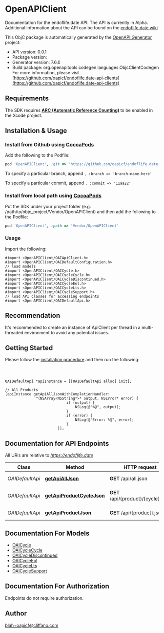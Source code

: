 # OpenAPIClient

Documentation for the endoflife.date API. The API is currently in Alpha. Additional information about the API can be found on the [endoflife.date wiki](https://github.com/endoflife-date/endoflife.date/wiki)

This ObjC package is automatically generated by the [OpenAPI Generator](https://openapi-generator.tech) project:

- API version: 0.0.1
- Package version: 
- Generator version: 7.6.0
- Build package: org.openapitools.codegen.languages.ObjcClientCodegen
For more information, please visit [https://github.com/oapicf/endoflife.date-api-clients](https://github.com/oapicf/endoflife.date-api-clients)

## Requirements

The SDK requires [**ARC (Automatic Reference Counting)**](http://stackoverflow.com/questions/7778356/how-to-enable-disable-automatic-reference-counting) to be enabled in the Xcode project.

## Installation & Usage
### Install from Github using [CocoaPods](https://cocoapods.org/)

Add the following to the Podfile:

```ruby
pod 'OpenAPIClient', :git => 'https://github.com/oapicf/endoflife.date-api-clients.git'
```

To specify a particular branch, append `, :branch => 'branch-name-here'`

To specify a particular commit, append `, :commit => '11aa22'`

### Install from local path using [CocoaPods](https://cocoapods.org/)

Put the SDK under your project folder (e.g. /path/to/objc_project/Vendor/OpenAPIClient) and then add the following to the Podfile:

```ruby
pod 'OpenAPIClient', :path => 'Vendor/OpenAPIClient'
```

### Usage

Import the following:

```objc
#import <OpenAPIClient/OAIApiClient.h>
#import <OpenAPIClient/OAIDefaultConfiguration.h>
// load models
#import <OpenAPIClient/OAICycle.h>
#import <OpenAPIClient/OAICycleCycle.h>
#import <OpenAPIClient/OAICycleDiscontinued.h>
#import <OpenAPIClient/OAICycleEol.h>
#import <OpenAPIClient/OAICycleLts.h>
#import <OpenAPIClient/OAICycleSupport.h>
// load API classes for accessing endpoints
#import <OpenAPIClient/OAIDefaultApi.h>

```

## Recommendation

It's recommended to create an instance of ApiClient per thread in a multi-threaded environment to avoid any potential issues.

## Getting Started

Please follow the [installation procedure](#installation--usage) and then run the following:

```objc



OAIDefaultApi *apiInstance = [[OAIDefaultApi alloc] init];

// All Products
[apiInstance getApiAllJsonWithCompletionHandler: 
              ^(NSArray<NSString*>* output, NSError* error) {
                            if (output) {
                                NSLog(@"%@", output);
                            }
                            if (error) {
                                NSLog(@"Error: %@", error);
                            }
                        }];

```

## Documentation for API Endpoints

All URIs are relative to *https://endoflife.date*

Class | Method | HTTP request | Description
------------ | ------------- | ------------- | -------------
*OAIDefaultApi* | [**getApiAllJson**](docs/OAIDefaultApi.md#getapialljson) | **GET** /api/all.json | All Products
*OAIDefaultApi* | [**getApiProductCycleJson**](docs/OAIDefaultApi.md#getapiproductcyclejson) | **GET** /api/{product}/{cycle}.json | Single cycle details
*OAIDefaultApi* | [**getApiProductJson**](docs/OAIDefaultApi.md#getapiproductjson) | **GET** /api/{product}.json | Get All Details


## Documentation For Models

 - [OAICycle](docs/OAICycle.md)
 - [OAICycleCycle](docs/OAICycleCycle.md)
 - [OAICycleDiscontinued](docs/OAICycleDiscontinued.md)
 - [OAICycleEol](docs/OAICycleEol.md)
 - [OAICycleLts](docs/OAICycleLts.md)
 - [OAICycleSupport](docs/OAICycleSupport.md)


## Documentation For Authorization

Endpoints do not require authorization.


## Author

blah+oapicf@cliffano.com

